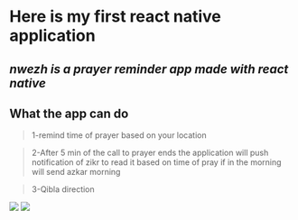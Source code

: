# Here is my first react native application
## *nwezh is a prayer reminder app made with react native*



## **What the app can do**

> 1-remind time of prayer based on your location

> 2-After 5 min of the call to prayer ends the application will push notification of zikr to read it based on time of pray if in the morning will send azkar morning

> 3-Qibla direction


![](https://github.com/ahmadsoran/react-native-Nwezh-App/blob/master/assets/nwezh1.png) ![](https://github.com/ahmadsoran/react-native-Nwezh-App/blob/master/assets/nwezh2.png)
 
